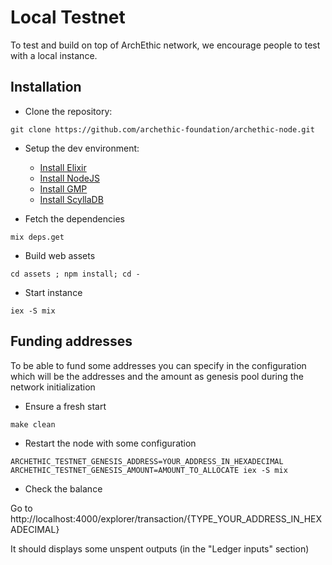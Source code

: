# Local Testnet

To test and build on top of ArchEthic network, we encourage people to test with a local instance.

## Installation

- Clone the repository: 
```
git clone https://github.com/archethic-foundation/archethic-node.git
```

- Setup the dev environment:

  - [Install Elixir](https://elixir-lang.org/install.html)
  - [Install NodeJS](https://nodejs.org/en/download/)
  - [Install GMP](https://gmplib.org)
  - [Install ScyllaDB](https://www.scylladb.com/download/#server)
  
- Fetch the dependencies
```
mix deps.get
```

- Build web assets
```
cd assets ; npm install; cd -
``` 

- Start instance
```
iex -S mix
```

## Funding addresses

To be able to fund some addresses you can specify in the configuration which will be the addresses and the amount as genesis pool during the network initialization

- Ensure a fresh start
```
make clean
```

- Restart the node with some configuration
```
ARCHETHIC_TESTNET_GENESIS_ADDRESS=YOUR_ADDRESS_IN_HEXADECIMAL ARCHETHIC_TESTNET_GENESIS_AMOUNT=AMOUNT_TO_ALLOCATE iex -S mix
```

- Check the balance

Go to http://localhost:4000/explorer/transaction/{TYPE_YOUR_ADDRESS_IN_HEXADECIMAL}

It should displays some unspent outputs (in the "Ledger inputs" section) 
